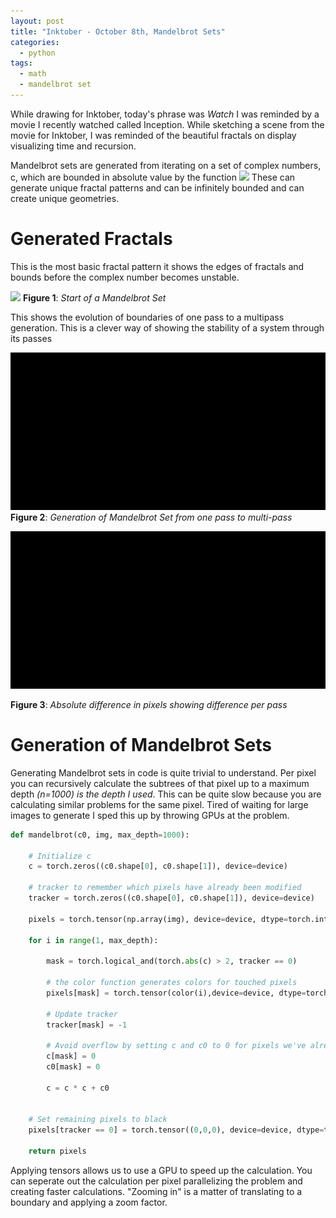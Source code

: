 ```yaml
---
layout: post
title: "Inktober - October 8th, Mandelbrot Sets"
categories:
  - python
tags:
  - math
  - mandelbrot set
---
```


While drawing for Inktober, today's phrase was *Watch* I was reminded by a movie I recently watched called Inception. While sketching a scene from the movie for Inktober, I was reminded of the beautiful fractals on display visualizing time and recursion.

Mandelbrot sets are generated from iterating on a set of complex numbers, c, which are bounded in absolute value by the function ![](https://wikimedia.org/api/rest_v1/media/math/render/svg/191627a3eebdd6608c9b226786defc468b747502)
These can generate unique fractal patterns and can be infinitely bounded and can create unique geometries.


# Generated Fractals

This is the most basic fractal pattern it shows the edges of fractals and bounds before the complex number becomes unstable.

![](../assets/images/mandelbrot.jpg)
**Figure 1**: _Start of a Mandelbrot Set_

This shows the evolution of boundaries of one pass to a multipass generation. This is a clever way of showing the stability of a system through its passes

![](../assets/images/mandel.gif)
**Figure 2**: _Generation of Mandelbrot Set from one pass to multi-pass_


![](../assets/images/mandel_recurs.gif)

**Figure 3**: _Absolute difference in pixels showing difference per pass_

# Generation of Mandelbrot Sets
Generating Mandelbrot sets in code is quite trivial to understand. Per pixel you can recursively calculate the subtrees of that pixel up to a maximum depth _(n=1000) is the depth I used_. This can be quite slow because you are calculating similar problems for the same pixel. Tired of waiting for large images to generate I sped this up by throwing GPUs at the problem. 

```python
def mandelbrot(c0, img, max_depth=1000): 

    # Initialize c
    c = torch.zeros((c0.shape[0], c0.shape[1]), device=device)

    # tracker to remember which pixels have already been modified
    tracker = torch.zeros((c0.shape[0], c0.shape[1]), device=device)

    pixels = torch.tensor(np.array(img), device=device, dtype=torch.int64)

    for i in range(1, max_depth): 

        mask = torch.logical_and(torch.abs(c) > 2, tracker == 0)

        # the color function generates colors for touched pixels
        pixels[mask] = torch.tensor(color(i),device=device, dtype=torch.int64)

        # Update tracker
        tracker[mask] = -1

        # Avoid overflow by setting c and c0 to 0 for pixels we've already set
        c[mask] = 0
        c0[mask] = 0

        c = c * c + c0 


    # Set remaining pixels to black
    pixels[tracker == 0] = torch.tensor((0,0,0), device=device, dtype=torch.int64) 

    return pixels
```
Applying tensors allows us to use a GPU to speed up the calculation. You can seperate out the calculation per pixel parallelizing the problem and creating faster calculations. "Zooming in" is a matter of translating to a boundary and applying a zoom factor.